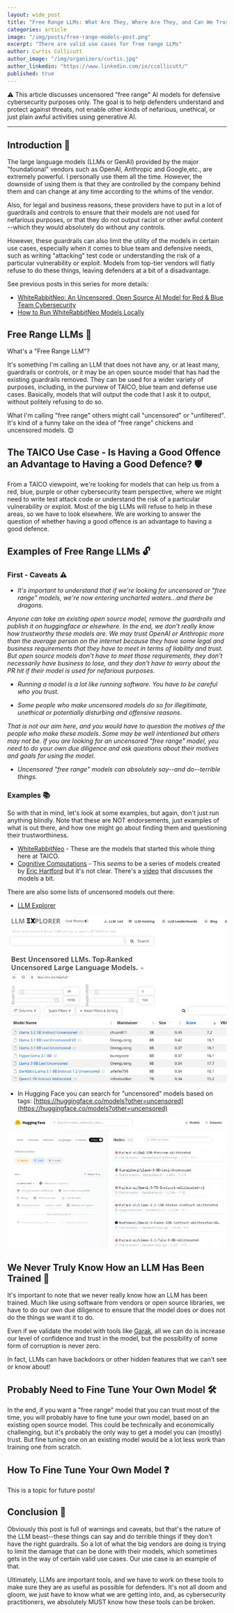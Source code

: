 ```yaml
---
layout: wide_post
title: "Free Range LLMs: What Are They, Where Are They, and Can We Trust Them?"
categories: article
image: "/img/posts/free-range-models-post.png"
excerpt: "There are valid use cases for free range LLMs"
author: Curtis Collicutt
author_image: "/img/organizers/curtis.jpg"
author_linkedin: "https://www.linkedin.com/in/ccollicutt/"
published: true
---
```


<div class="bg-orange-100 border-l-4 border-orange-500 text-orange-700 p-4" role="alert">
  <p>⚠️  This article discusses uncensored "free range" AI models for defensive cybersecurity purposes only. The goal is to help defenders understand and protect against threats, not enable other kinds of nefarious, unethical, or just plain awful activities using generative AI.</p>
</div>

<hr >

## Introduction 🚀

The large language models (LLMs or GenAI) provided by the major "foundational" vendors such as OpenAI, Anthropic and Google,etc., are extremely powerful. I personally use them all the time. However, the downside of using them is that they are controlled by the company behind them and can change at any time according to the whims of the vendor. 

Also, for legal and business reasons, these providers have to put in a lot of guardrails and controls to ensure that their models are not used for nefarious purposes, or that they do not output racist or other awful content --which they would absolutely do without any controls. 

However, these guardrails can also limit the utility of the models in certain use cases, especially when it comes to blue team and defensive needs, such as writing "attacking" test code or understanding the risk of a particular vulnerability or exploit. Models from top-tier vendors will flatly refuse to do these things, leaving defenders at a bit of a disadvantage.

See previous posts in this series for more details:

* [WhiteRabbitNeo: An Uncensored, Open Source AI Model for Red & Blue Team Cybersecurity ](https://taico.ca/posts/whiterabbitneo/)
* [ How to Run WhiteRabbitNeo Models Locally](https://taico.ca/posts/run-whiterabbitneo-locally/)

## Free Range LLMs 🦅

What's a "Free Range LLM"?

It's something I'm calling an LLM that does not have any, or at least many, guardrails or controls, or it may be an open source model that has had the existing guardrails removed. They can be used for a wider variety of purposes, including, in the purview of TAICO, blue team and defense use cases. Basically, models that will output the code that I ask it to output, without politely refusing to do so.

What I'm calling "free range" others might call "uncensored" or "unfiltered". It's kind of a funny take on the idea of "free range" chickens and uncensored models. 😊

## The TAICO Use Case - Is Having a Good Offence an Advantage to Having a Good Defence? 🛡️

From a TAICO viewpoint, we're looking for models that can help us from a red, blue, purple or other cybersecurity team perspective, where we might need to write test attack code or understand the risk of a particular vulnerability or exploit. Most of the big LLMs will refuse to help in these areas, so we have to look elsewhere. We are working to answer the question of whether having a good offence is an advantage to having a good defence.

## Examples of Free Range LLMs 🔓

### First - Caveats ⚠️

* *It's important to understand that if we're looking for uncensored or "free range" models, we're now entering uncharted waters...and there be dragons.*

*Anyone can take an existing open source model, remove the guardrails and publish it on huggingface or elsewhere. In the end, we don't really know how trustworthy these models are. We may trust OpenAI or Anthropic more than the average person on the internet because they have some legal and business requirements that they have to meet in terms of liability and trust. But open source models don't have to meet those requirements, they don't necessarily have business to lose, and they don't have to worry about the PR hit if their model is used for nefarious purposes.*

* *Running a model is a lot like running software. You have to be careful who you trust.*

* *Some people who make uncensored models do so for illegitimate, unethical or potentially disturbing and offensive reasons.*

*That is not our aim here, and you would have to question the motives of the people who make these models. Some may be well intentioned but others may not be. If you are looking for an uncensored "free range" model, you need to do your own due diligence and ask questions about their motives and goals for using the model.*

* *Uncensored "free range" models can absolutely say--and do--terrible things.*

### Examples 📚

So with that in mind, let's look at some examples, but again, don't just run anything blindly.  Note that these are NOT endorsements, just examples of what is out there, and how one might go about finding them and questioning their trustworthiness.

* [WhiteRabbitNeo](https://whiterabbitneo.com/) - These are the models that started this whole thing here at TAICO. 
* [Cognitive Computations](https://huggingface.co/cognitivecomputations) - This *seems* to be a series of models created by [Eric Hartford](https://erichartford.com/) but it's not clear. There's a [video](https://www.youtube.com/watch?v=SGkaWMDKM9g) that discusses the models a bit.

There are also some lists of uncensored models out there:

* [LLM Explorer](https://llm.extractum.io/list/?uncensored)

![LLM Explorer](/img/posts/free-range-llms-1.png)

* In Hugging Face you can search for "uncensored" models based on tags: [https://huggingface.co/models?other=uncensored](https://huggingface.co/models?other=uncensored)

![Hugging Face](/img/posts/free-range-llms-2.png)

## We Never Truly Know How an LLM Has Been Trained 🤔

It's important to note that we never really know how an LLM has been trained. Much like using software from vendors or open source libraries, we have to do our own due diligence to ensure that the model does or does not do the things we want it to do.

Even if we validate the model with tools like [Garak](https://taico.ca/posts/ai-security-tools-garak/), all we can do is increase our level of confidence and trust in the model, but the possibility of some form of corruption is never zero.

In fact, LLMs can have backdoors or other hidden features that we can't see or know about!

## Probably Need to Fine Tune Your Own Model 🛠️

In the end, if you want a "free range" model that you can trust most of the time, you will probably have to fine tune your own model, based on an existing open source model. This could be technically and economically challenging, but it's probably the only way to get a model you can (mostly) trust. But fine tuning one on an existing model would be a lot less work than training one from scratch.

## How To Fine Tune Your Own Model ❓

This is a topic for future posts!

## Conclusion 🎉

Obviously this post is full of warnings and caveats, but that's the nature of the LLM beast--these things can say and do terrible things if they don't have the right guardrails. So a lot of what the big vendors are doing is trying to limit the damage that can be done with their models, which sometimes gets in the way of certain valid use cases. Our use case is an example of that.

Ultimately, LLMs are important tools, and we have to work on these tools to make sure they are as useful as possible for defenders. It's not all doom and gloom, we just have to know what we are getting into, and, as cybersecurity practitioners, we absolutely MUST know how these tools can be broken.

